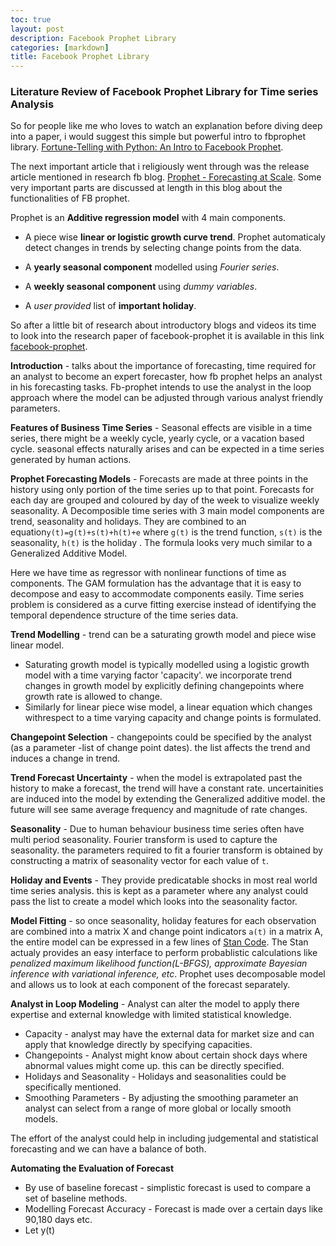 ```yaml
---
toc: true
layout: post
description: Facebook Prophet Library
categories: [markdown]
title: Facebook Prophet Library
---
```


### Literature Review of Facebook Prophet Library for Time series Analysis

So for people like me who loves to watch an explanation before diving deep into a paper, i would suggest this simple but powerful intro to fbprophet library.  [Fortune-Telling with Python: An Intro to Facebook Prophet](https://www.youtube.com/watch?v=95-HMzxsghY).

The next important article that i religiously went through was the release article mentioned in research fb blog. [Prophet - Forecasting at Scale](https://research.fb.com/prophet-forecasting-at-scale/).  Some very important parts are discussed at length in this blog about the functionalities of FB prophet. 

Prophet is an **Additive regression model**  with 4 main components.

* A piece wise **linear or logistic growth curve trend**. Prophet automaticaly detect changes in trends by selecting change points from the data.

* A **yearly seasonal component** modelled using *Fourier series*.

* A **weekly seasonal component** using *dummy variables*.

* A *user provided* list of **important holiday**.

So after a little bit of research about introductory blogs and videos its time to look into the research paper of facebook-prophet it is available in this link [facebook-prophet](https://peerj.com/preprints/3190.pdf).

**Introduction** - talks about the importance of forecasting, time required for an analyst to become an expert forecaster, how fb prophet helps an analyst in his forecasting tasks. Fb-prophet intends to use the analyst in the loop approach where the model can be adjusted through various analyst friendly parameters.

**Features of Business Time Series** - Seasonal effects are visible in a time series, there might be a weekly cycle, yearly cycle, or a vacation based cycle. seasonal effects naturally arises and can be expected in a time series generated by human actions.

**Prophet Forecasting Models** - Forecasts are made at three points in the history using only portion of the time series up to that point. Forecasts  for each day are grouped and coloured by day of the week to visualize weekly seasonality. A Decomposible time series with 3 main model components are trend, seasonality and holidays. They are combined to an equation`y(t)=g(t)+s(t)+h(t)+e` where `g(t)` is the trend function, `s(t)` is the seasonality,  `h(t)` is the holiday . The formula looks very much similar to a Generalized Additive Model. 

Here we have time as regressor with nonlinear functions of time as components. The GAM formulation has the advantage that it is easy to decompose and easy to accommodate components easily. Time series problem is considered as a curve fitting exercise instead of identifying the temporal dependence structure of the time series data. 

**Trend Modelling** - trend can be a saturating growth model and piece wise linear model. 

* Saturating growth model is typically modelled using a logistic growth model with a time varying factor 'capacity'. we incorporate trend changes in growth model by explicitly defining changepoints where growth rate is allowed to change.
* Similarly for linear piece wise model, a linear equation which changes withrespect to a time varying capacity and change points is formulated.

**Changepoint Selection** - changepoints could be specified by the analyst (as a parameter -list of change point dates). the list affects the trend and induces a change in trend.

**Trend Forecast Uncertainty** - when the model is extrapolated past the history to make a forecast, the trend will have a constant rate.  uncertainities are induced into the model by extending the Generalized additive model. the future will see same average frequency  and magnitude of rate changes.

**Seasonality** - Due to human behaviour business time series often have multi period seasonality. Fourier transform is used to capture the seasonality. the parameters required to fit a fourier transform is obtained by constructing a matrix of seasonality vector for each value of `t`.

**Holiday and Events** - They provide predicatable shocks in most real world time series analysis. this is kept as a parameter where any analyst could pass the list to create a model which looks into the seasonality factor.

**Model Fitting** -  so once seasonality, holiday features for each observation are combined into a matrix X and change point indicators `a(t)` in a matrix A, the entire model can be expressed in a few lines of [Stan Code](http://mc-stan.org/). The Stan actualy provides an easy interface to perform probablistic calculations like *penalized maximum likelihood function(L-BFGS), approximate Bayesian inference  with variational inference, etc*. Prophet uses decomposable model and allows us to look at each component of the forecast separately. 

**Analyst in Loop Modeling** - Analyst can alter the model to apply there expertise and external knowledge  with limited statistical knowledge. 

*  Capacity - analyst may have the  external data for market size  and can apply that knowledge directly by specifying capacities.
* Changepoints - Analyst might know about certain shock days where abnormal values might come up. this can be directly specified.
* Holidays and Seasonality - Holidays and seasonalities could be specifically mentioned.
* Smoothing Parameters -  By adjusting the smoothing parameter an analyst can select from a range of more global or locally smooth models.

The effort of the analyst could help in including judgemental and statistical forecasting and we can have a balance of both.

**Automating the Evaluation of Forecast** 

* By use of baseline forecast - simplistic forecast is used to compare a set of baseline methods.
* Modelling Forecast Accuracy - Forecast is made over a certain days like 90,180 days etc. 
* Let y(t)

